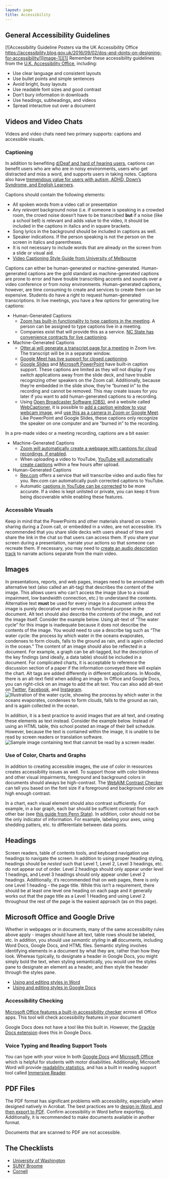 ```yaml
---
layout: page
title: Accessibility
---
```

## General Accessibility Guidelines
[![Accessibility Guideline Posters via the UK Accessibility Office https://accessibility.blog.gov.uk/2016/09/02/dos-and-donts-on-designing-for-accessibility/][image-1]][1]
Remember these accessibility guidelines from the [U.K. Accessibility Office][2], including:
* Use clear language and consistent layouts
* Use bullet points and simple sentences
* Avoid bright, busy layouts
* Use readable font sizes and good contrast
* Don’t bury information in downloads
* Use headings, subheadings, and videos
* Spread interactive out over a document

## Videos and Video Chats
Videos and video chats need two primary supports: captions and accessible visuals.

### Captioning
In addition to benefiting [d/Deaf and hard of hearing users][3], captions can benefit users who are who are in noisy environments, users who get distracted and miss a word, and supports users in taking notes. Captions also have [tremendous value for users with autism, ADHD, Down’s Syndrome, and English Learners][4].

Captions should contain the following elements:
* All spoken words from a video call or presentation
*  Any _relevant_ background noise (i.e. if someone is speaking in a crowded room, the crowd noise doesn’t have to be transcribed **but** if a noise (like a school bell) is relevant and adds value to the video, it should be included in the captions in italics and in square brackets.
* Song lyrics in the background should be included in captions as well.
* Speaker indications. If the person speaking is not the person on the screen in italics and parentheses. 
* It is not necessary to include words that are already on the screen from a slide or visual aid. 
* [Video Captioning Style Guide from University of Melbourne][5]

Captions can either be human-generated or machine-generated. Human-generated captions are the gold standard as machine-generated captions are prone to error and have trouble transcribing accents and sounds over a video conference or from noisy environments. Human-generated captions, however, are time consuming to create and services to create them can be expensive. Students do have a right to request human-generated transcriptions. In live meetings, you have a few options for generating live captions:
* Human-Generated Captions
	* [Zoom has built-in functionality to type captions in the meeting][6]. A person can be assigned to type captions live in a meeting.
	* Companies exist that will provide this as a service. [NC State has convenience contracts for live captioning][7].
* Machine-Generated Captions
	* [Otter.ai will generate a transcript page for a meeting][8] in Zoom live. The transcript will be in a separate window.
	* [Google Meet has live support for closed captioning][9]. 
	* [Google Slides][10] and [Microsoft PowerPoint][11] have built-in caption support. These captions are limited as they will not display if you switch applications away from the slide deck, and have trouble recognizing other speakers on the Zoom call. Additionally, because they’re embedded in the slide show, they’re “burned in” to the recording and cannot be removed. This may create issues for you later if you want to add human-generated captions to a recording.
	* Using [Open Broadcaster Software (OBS)][12], and a website called [WebCaptioner][13], it is possible to [add a caption window to your webcam image][14], and [use this as a camera in Zoom or Google Meet][15]. Like PowerPoint and Google Slides, these captions only recognize the speaker on one computer and are “burned in” to the recording.   

In a pre-made video or a meeting recording,  captions are a bit easier:
* Machine-Generated Captions
	* [Zoom will automatically create a webpage with captions for cloud recordings, if enabled][16].
	* When uploading a video to YouTube, [YouTube will automatically create captions][17] within a few hours after upload.
* Human-Generated Captions
	* [Rev.com][18] offers a service that will transcribe video and audio files for you. Rev.com can automatically push corrected captions to YouTube. 
	* Automatic [captions in YouTube can be corrected][19] to be more accurate. If a video is kept unlisted or private, you can keep it from being discoverable while enabling these features.

### Accessible Visuals
Keep in mind that the PowerPoints and other materials shared on screen sharing during a Zoom call, or embedded in a video, are not accessible. It’s recommended that you share slide decks with users ahead of time and share the link in the chat so that users can access them. If you share your screen during a presentation, narrate your actions so that someone can recreate them.  If necessary, you may need to [create an audio description track][20] to narrate actions separate from the main video. 

## Images
In presentations, reports, and web pages, images need to be annotated with alternative text (also called an alt-tag) that describes the content of the image. This allows users who can’t access the image (due to a visual impairment, low bandwidth connection, etc.) to understand the contents. Alternative text **must** be used for every image in a document unless the image is purely decorative and serves no functional purpose in the document. Alt text should also describe the _contents_ of the image, and not the image itself. Consider the example below. Using alt-text of “The water cycle” for this image is inadequate because it does not describe the contents of the image. You would need to use a describe tag such as “The water cycle: the process by which water in the oceans evaporates, condenses to form clouds, falls to the ground as rain, and is again collected in the ocean.” The content of an image should also be reflected in a document. For example, a graph can be alt-tagged, but the description of the key findings (and ideally, a data table) should be included in a document. For complicated charts, it is acceptable to reference the discussion section of a paper if the information conveyed there will explain the chart. Alt tags are added differently in different applications. In Moodle, there is an alt-text field when adding an image. In Office and Google Docs, you can right-click on an image to add the alt text. You can also add alt-text on [Twitter][21], [Facebook][22], and [Instagram][23]. 
![Illustration of the water cycle, showing the process by which water in the oceans evaporates, condenses to form clouds, falls to the ground as rain, and is again collected in the ocean.][image-2]

In addition, it is a best practice to avoid images that are all text, and creating these elements as text instead. Consider the example below. Instead of using an HTML table, this school posted an image of their bell schedule. However, because the text is contained within the image, it is unable to be read by screen readers or translation software.
![Sample image containing text that cannot be read by a screen reader.][image-3]

### Use of Color, Charts and Graphs
In addition to creating accessible images, the use of color in resources creates accessibility issues as well. To support those with color blindness and other visual impairments, foreground and background colors in documents should always be high-contrast. The [WebAIM Contrast Checker][24] can tell you based on the font size if a foreground and background color are high enough contrast. 

In a chart, each visual element should also contrast sufficiently. For example, in a bar graph, each bar should be sufficient contrast from each other bar (see [this guide from Penn State][25]). In addition, color should not be the only indicator of information. For example, labeling your axes, using shedding patters, etc. to differentiate between data points. 

## Headings
Screen readers, table of contents tools, and keyboard navigation use headings to navigate the screen. In addition to using proper heading styling, headings should be _nested_ such that Level 1, Level 2, Level 3 headings, etc. do not appear out of order. Level 2 headings should only appear under level 1 headings, and Level 3 headings should only appear under Level 2 headings. Additionally, it’s recommended that on web pages, there is only one Level 1 heading - the page title. While this isn’t a requirement, there should be at least one level one heading on each page and it generally works out that the page title as a Level 1 Heading and using Level 2 throughout the rest of the page is the easiest approach (as on this page).

## Microsoft Office and Google Drive
Whether in webpages or in documents, many of the same accessibility rules above apply - images should have alt text, table rows should be labeled, etc. In addition, you should use _semantic styling_ in **all** documents, including Word Docs, Google Docs, and HTML files. Semantic styling involves identifying elements in a document by what they are, rather than how they look. Whereas typically, to designate a header in Google Docs, you might simply bold the text, when styling semantically, you would use the styles pane to designate an element as a header, and then style the header through the styles pane.
* [Using and editing styles in Word][26]
* [Using and editing styles in Google Docs][27]

### Accessibility Checking
[Microsoft Office features a built-in accessibility checker][28] across all Office apps. This tool will check accessibility features in your document 

Google Docs does not have a tool like this built in. However, the [Grackle Docs extension][29] does this in Google Docs. 

### Voice Typing and Reading Support Tools
You can type with your voice In both [Google Docs][30] and [Microsoft Office][31] which is helpful for students with motor disabilities. Additionally, Microsoft Word will provide [readability statistics][32], and has a built in reading support tool called [Immersive Reader][33].  

## PDF Files
The PDF format has significant problems with accessibility, especially when designed natively in Acrobat. The best practices are to [design in Word, and then export to PDF][34]. Confirm accessibility in Word before exporting. Additionally, it is recommended to make documents available in another format.

Documents that are scanned to PDF are not accessible.  

## The Checklists
* [University of Washington][35]
* [SUNY Broome][36]
* [Cornell][37]

[1]:	https://accessibility.blog.gov.uk/2016/09/02/dos-and-donts-on-designing-for-accessibility/
[2]:	https://accessibility.blog.gov.uk/2016/09/02/dos-and-donts-on-designing-for-accessibility/
[3]:	https://blog.ai-media.tv/blog/the-difference-between-deaf-and-hard-of-hearing
[4]:	https://www.rev.com/blog/how-captions-benefit-more-than-the-deaf-and-hard-of-hearing
[5]:	https://www.unimelb.edu.au/accessibility/video-captioning/style-guide
[6]:	https://support.zoom.us/hc/en-us/articles/207279736-Closed-Captioning
[7]:	https://accessibility.oit.ncsu.edu/transcript-and-captioning-providers/
[8]:	https://blog.otter.ai/zoom/
[9]:	https://support.google.com/meet/answer/9300310?co=GENIE.Platform%3DDesktop&hl=en
[10]:	https://support.google.com/docs/answer/9109474?hl=en
[11]:	https://support.microsoft.com/en-us/office/add-closed-captions-or-subtitles-to-media-in-powerpoint-df091537-fb22-4507-898f-2358ddc0df18
[12]:	https://obsproject.com
[13]:	https://webcaptioner.com
[14]:	https://webcaptioner.com/help/integrations/add-captions-in-obs/
[15]:	https://streamshark.io/blog/using-obs-as-a-virtual-webcam-on-windows-and-macos/
[16]:	https://support.zoom.us/hc/en-us/articles/115004794983-Automatically-Transcribe-Cloud-Recordings-?zcid=1231
[17]:	https://support.google.com/youtube/answer/6373554?hl=en
[18]:	https://www.rev.com
[19]:	https://support.google.com/youtube/answer/2734705?hl=en
[20]:	https://digital.gov/2014/06/30/508-accessible-videos-how-to-make-audio-descriptions/
[21]:	https://help.twitter.com/en/using-twitter/picture-descriptions
[22]:	https://publish.illinois.edu/accessibility-training/2019/11/11/how-to-add-alt-text-in-facebook/
[23]:	https://blog.iconosquare.com/instagram-alt-text/
[24]:	https://webaim.org/resources/contrastchecker/
[25]:	https://accessibility.psu.edu/images/charts/
[26]:	https://www.dummies.com/software/microsoft-office/how-to-apply-styles-and-style-sets-in-word-2019/
[27]:	https://gsuitetips.com/tips/docs/customise-your-styles-in-google-docs/
[28]:	https://support.microsoft.com/en-us/office/improve-accessibility-with-the-accessibility-checker-a16f6de0-2f39-4a2b-8bd8-5ad801426c7f
[29]:	https://www.grackledocs.com/how-it-works/
[30]:	https://support.google.com/docs/answer/4492226?hl=en
[31]:	https://support.microsoft.com/en-us/office/dictate-in-microsoft-365-eab203e1-d030-43c1-84ef-999b0b9675fe
[32]:	https://support.microsoft.com/en-us/office/get-your-document-s-readability-and-level-statistics-85b4969e-e80a-4777-8dd3-f7fc3c8b3fd2
[33]:	https://www.onenote.com/learningtools
[34]:	https://www.howtogeek.com/352668/how-to-convert-a-microsoft-word-document-to-a-pdf/
[35]:	https://depts.washington.edu/uwdrs/faculty/online-course-accessibility-checklist/
[36]:	http://www3.sunybroome.edu/online/wp-content/uploads/sites/11/2019/05/Accessibility-Checklist-for-Online-Courses.pdf
[37]:	http://www3.sunybroome.edu/online/wp-content/uploads/sites/11/2019/05/Accessibility-Checklist-for-Online-Courses.pdf

[image-1]:	https://mjsamberg.github.io/courses/dlprograms/content/karwai-infographics.png
[image-2]:	https://study.com/cimages/videopreview/videopreview-full/q9lhim9769.jpg
[image-3]:	bellschedule.png
